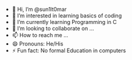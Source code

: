 - 👋 Hi, I’m @sun1lt0mar
- 👀 I’m interested in learning basics of coding
- 🌱 I’m currently learning Programming in C
- 💞️ I’m looking to collaborate on ...
- 📫 How to reach me ...
- 😄 Pronouns: He/His
- ⚡ Fun fact: No formal Education in computers

<!---
sun1lt0mar/sun1lt0mar is a ✨ special ✨ repository because its `README.md` (this file) appears on your GitHub profile.
You can click the Preview link to take a look at your changes.
--->
